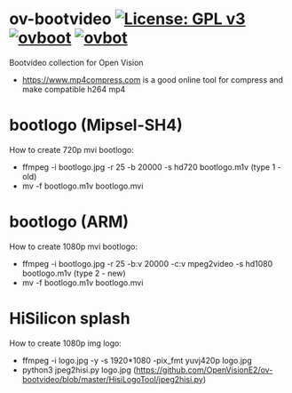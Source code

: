 ov-bootvideo [![License: GPL v3](https://img.shields.io/badge/License-GPLv3-blue.svg)](https://www.gnu.org/licenses/gpl-3.0) [![ovboot](https://github.com/OpenVisionE2/ov-bootvideo/actions/workflows/ovboot.yml/badge.svg)](https://github.com/OpenVisionE2/ov-bootvideo/actions/workflows/ovboot.yml) [![ovbot](https://github.com/OpenVisionE2/ov-bootvideo/actions/workflows/ovbot.yml/badge.svg)](https://github.com/OpenVisionE2/ov-bootvideo/actions/workflows/ovbot.yml)
============
Bootvideo collection for Open Vision
* https://www.mp4compress.com is a good online tool for compress and make compatible h264 mp4

# bootlogo (Mipsel-SH4)

How to create 720p mvi bootlogo:
* ffmpeg -i bootlogo.jpg -r 25 -b 20000 -s hd720 bootlogo.m1v (type 1 - old)
* mv -f bootlogo.m1v bootlogo.mvi

# bootlogo (ARM)

How to create 1080p mvi bootlogo:
* ffmpeg -i bootlogo.jpg -r 25 -b:v 20000 -c:v mpeg2video -s hd1080 bootlogo.m1v (type 2 - new)
* mv -f bootlogo.m1v bootlogo.mvi

# HiSilicon splash

How to create 1080p img logo:
* ffmpeg -i logo.jpg -y -s 1920*1080 -pix_fmt yuvj420p logo.jpg
* python3 jpeg2hisi.py logo.jpg (https://github.com/OpenVisionE2/ov-bootvideo/blob/master/HisiLogoTool/jpeg2hisi.py)
